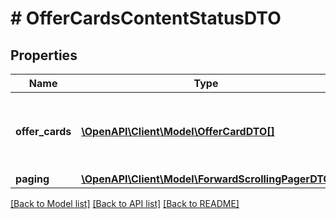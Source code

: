 # # OfferCardsContentStatusDTO

## Properties

Name | Type | Description | Notes
------------ | ------------- | ------------- | -------------
**offer_cards** | [**\OpenAPI\Client\Model\OfferCardDTO[]**](OfferCardDTO.md) | Страница списка товаров с информацией о состоянии карточек. |
**paging** | [**\OpenAPI\Client\Model\ForwardScrollingPagerDTO**](ForwardScrollingPagerDTO.md) |  | [optional]

[[Back to Model list]](../../README.md#models) [[Back to API list]](../../README.md#endpoints) [[Back to README]](../../README.md)
